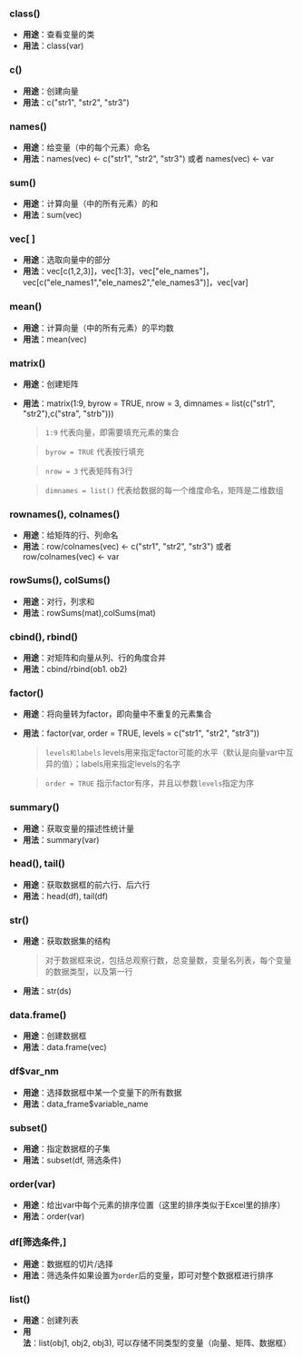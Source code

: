 
### class()
+ **用途**：查看变量的类
+ **用法**：class(var)

### c()
+ **用途**：创建向量
+ **用法**：c("str1", "str2", "str3")

### names()
+ **用途**：给变量（中的每个元素）命名
+ **用法**：names(vec) <- c("str1", "str2", "str3") 或者 names(vec) <- var

### sum()
+ **用途**：计算向量（中的所有元素）的和
+ **用法**：sum(vec)

### vec[ ]
+ **用途**：选取向量中的部分
+ **用法**：vec[c(1,2,3)]，vec[1:3]，vec["ele_names"]，vec[c("ele_names1","ele_names2","ele_names3")]，vec[var]

### mean()
+ **用途**：计算向量（中的所有元素）的平均数
+ **用法**：mean(vec)

### matrix()
+ **用途**：创建矩阵
+ **用法**：matrix(1:9, byrow = TRUE, nrow = 3, dimnames = list(c("str1", "str2"),c("stra", "strb")))

    > `1:9`  代表向量，即需要填充元素的集合

    > `byrow = TRUE`  代表按行填充

    > `nrow = 3`  代表矩阵有3行

    > `dimnames = list()`  代表给数据的每一个维度命名，矩阵是二维数组
    

### rownames(), colnames()
+ **用途**：给矩阵的行、列命名
+ **用法**：row/colnames(vec) <- c("str1", "str2", "str3") 或者 row/colnames(vec) <- var

### rowSums(), colSums()
+ **用途**：对行，列求和
+ **用法**：rowSums(mat),colSums(mat)

### cbind(), rbind()
+ **用途**：对矩阵和向量从列、行的角度合并
+ **用法**：cbind/rbind(ob1. ob2)

### factor()
+ **用途**：将向量转为factor，即向量中不重复的元素集合
+ **用法**：factor(var, order = TRUE, levels = c("str1", "str2", "str3"))

    > `levels和labels`  levels用来指定factor可能的水平（默认是向量var中互异的值）；labels用来指定levels的名字

    > `order = TRUE`  指示factor有序，并且以参数`levels`指定为序

### summary()
+ **用途**：获取变量的描述性统计量
+ **用法**：summary(var)

### head(), tail()
+ **用途**：获取数据框的前六行、后六行
+ **用法**：head(df), tail(df)

### str()
+ **用途**：获取数据集的结构

    > 对于数据框来说，包括总观察行数，总变量数，变量名列表，每个变量的数据类型，以及第一行

+ **用法**：str(ds)

### data.frame()
+ **用途**：创建数据框
+ **用法**：data.frame(vec)

### df$var_nm
+ **用途**：选择数据框中某一个变量下的所有数据
+ **用法**：data_frame$variable_name

### subset()
+ **用途**：指定数据框的子集
+ **用法**：subset(df, 筛选条件)

### order(var)
+ **用途**：给出var中每个元素的排序位置（这里的排序类似于Excel里的排序）
+ **用法**：order(var)

### df[筛选条件,]
+ **用途**：数据框的切片/选择
+ **用法**：筛选条件如果设置为`order`后的变量，即可对整个数据框进行排序

### list()
+ **用途**：创建列表
+ **用法**：list(obj1, obj2, obj3), 可以存储不同类型的变量（向量、矩阵、数据框）
